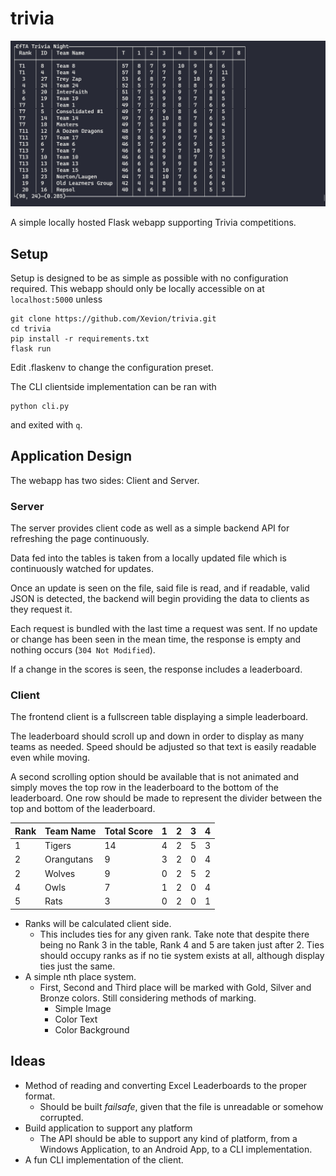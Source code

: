 # trivia

<div align="center">
    <img src="./.media/cli.png" alt="Screenshot of CLI Leaderboard" />
</div>


A simple locally hosted Flask webapp supporting Trivia competitions.

## Setup

Setup is designed to be as simple as possible with no configuration required. This webapp should only be locally accessible
on at `localhost:5000` unless

```
git clone https://github.com/Xevion/trivia.git
cd trivia
pip install -r requirements.txt
flask run
```

Edit .flaskenv to change the configuration preset.

The CLI clientside implementation can be ran with

```
python cli.py
```

and exited with `q`.

## Application Design

The webapp has two sides: Client and Server.

### Server

The server provides client code as well as a simple backend API for refreshing the page continuously.

Data fed into the tables is taken from a locally updated file which is continuously watched for updates.

Once an update is seen on the file, said file is read, and if readable, valid JSON is detected, the backend will begin
providing the data to clients as they request it.

Each request is bundled with the last time a request was sent. If no update or change has been seen in the mean time,
the response is empty and nothing occurs (`304 Not Modified`).

If a change in the scores is seen, the response includes a leaderboard.


### Client

The frontend client is a fullscreen table displaying a simple leaderboard.

The leaderboard should scroll up and down in order to display as many teams as needed. Speed should be adjusted
so that text is easily readable even while moving.

A second scrolling option should be available that is not animated and simply moves the top row in the leaderboard to
the bottom of the leaderboard. One row should be made to represent the divider between the top and bottom of the
leaderboard.

| Rank | Team Name  | Total Score | 1 | 2 | 3 | 4 |
|------|------------|-------------|---|---|---|---|
| 1    | Tigers     | 14          | 4 | 2 | 5 | 3 |
| 2    | Orangutans | 9           | 3 | 2 | 0 | 4 |
| 2    | Wolves     | 9           | 0 | 2 | 5 | 2 |
| 4    | Owls       | 7           | 1 | 2 | 0 | 4 |
| 5    | Rats       | 3           | 0 | 2 | 0 | 1 |

- Ranks will be calculated client side.
    - This includes ties for any given rank. Take note that despite there being no Rank 3 in the table, Rank 4 and 5 are
    taken just after 2. Ties should occupy ranks as if no tie system exists at all, although display ties just the same.
- A simple nth place system.
    - First, Second and Third place will be marked with Gold, Silver and Bronze colors. Still considering methods of 
    marking.
        - Simple Image
        - Color Text
        - Color Background

## Ideas

- Method of reading and converting Excel Leaderboards to the proper format.
    - Should be built *failsafe*, given that the file is unreadable or somehow corrupted.
- Build application to support any platform
    - The API should be able to support any kind of platform, from a Windows Application, to an Android App, to a CLI
    implementation.
- A fun CLI implementation of the client.